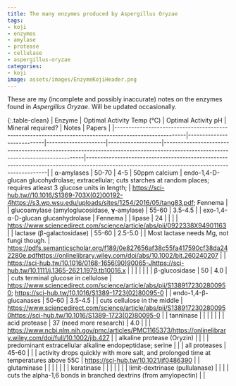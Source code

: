 ```yaml
---
title: The many enzymes produced by Aspergillus Oryzae
tags:
- koji
- enzymes
- amylase
- protease
- cellulase
- aspergillus-oryzae
categories:
- koji
image: assets/images/EnzymeKojiHeader.png
---
```


These are my (incomplete and possibly inaccurate) notes on the enzymes found in *Aspergillus Oryzae*. Will be updated occasionally.


{:.table-clean}
| Enzyme                                                                                                | Optimal Activity Temp (℃) | Optimal Activity pH | Mineral required? | Notes                                                                                                                          | Papers                                                                                                                                       |
|-------------------------------------------------------------------------------------------------------|---------------------------|---------------------|-------------------|--------------------------------------------------------------------------------------------------------------------------------|----------------------------------------------------------------------------------------------------------------------------------------------|
| ⍺-amylases                                                                                            | 50-70                     | 4-5                 | 50ppm calcium     | endo-1,4-D-glucan glucohydrolase; extracellular; cuts starches at random places; requires atleast 3 glucose units in length; | https://sci-hub.tw//10.1016/S1369-703X(02)00192-4https://s3.wp.wsu.edu/uploads/sites/1254/2016/05/tang83.pdf; Fennema                        |
| glucoamylase (amyloglucosidase, 𝛄-amylase)                                                         | 55-60                     | 3.5-4.5             |                   | exo-1,4-⍺-D-glucan glucanhydrolase                                                                                           | Fennema                                                                                                                                      |
| lipase                                                                                              | 24                        |                     |                   |                                                                                                                                | https://www.sciencedirect.com/science/article/abs/pii/0922338X94901163                                                                       |
| lactase (β-galactosidase)                                                                             | 55-60                     | 2.5-5.0             |                   | Most lactase needs Mg, not fungi though.                                                                                     | https://pdfs.semanticscholar.org/f189/0e827656af38c55fa417590cf38da242280e.pdfhttps://onlinelibrary.wiley.com/doi/abs/10.1002/bit.260240207 |
| https://sci-hub.tw/10.1016/0168-1656(90)90065-Jhttps://sci-hub.tw/10.1111/j.1365-2621.1979.tb10016.x |                           |                     |                   |                                                                                                                                |                                                                                                                                              |
| β-glucosidase                                                                                         | 50                        | 4.0                 |                   | cuts terminal glucose in cellulose                                                                                             | https://www.sciencedirect.com/science/article/abs/pii/S1389172302800950; https://sci-hub.tw/10.1016/S1389-1723(02)80095-0                    |
| endo-1,4-β-glucanases                                                                               | 50-60                     | 3.5-4.5             |                   | cuts cellulose in the middle                                                                                                   | https://www.sciencedirect.com/science/article/abs/pii/S1389172302800950https://sci-hub.tw/10.1016/S1389-1723(02)80095-0                      |
| tanninase                                                                                             |                           |                     |                   |                                                                                                                                |                                                                                                                                              |
| acid protease                                                                                         | 37 (need more research)   | 4.0                 |                   |                                                                                                                                | https://www.ncbi.nlm.nih.gov/pmc/articles/PMC1165373/https://onlinelibrary.wiley.com/doi/full/10.1002/jib.427                                |
| alkaline protease (Oryzin)                                                                            |                           |                     |                   | predominant extracellular alkaline endopeptidase; serine                                                                       |                                                                                                                                              |
| all proteases                                                                                         | 45-60                     |                     |                   | activity drops quickly with more salt, and prolonged time at temperatures above 55C                                          | https://sci-hub.tw/10.1021/jf0486390                                                                                                         |
| glutaminase                                                                                           |                           |                     |                   |                                                                                                                                |                                                                                                                                              |
| keratinase                                                                                            |                           |                     |                   |                                                                                                                                |                                                                                                                                              |
| limit-dextrinase (pullulanase)                                                                        |                           |                     |                   | cuts the alpha-1,6 bonds in branched dextrins (from amylopectin)                                                             |                                                                                                                                              |
